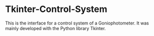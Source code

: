 # Tkinter-Control-System
This is the interface for a control system of a Goniophotometer. It was mainly developed with the Python library Tkinter.
